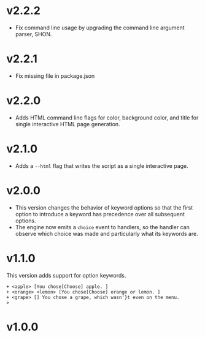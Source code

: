 
# v2.2.2

- Fix command line usage by upgrading the command line argument parser, SHON.

# v2.2.1

- Fix missing file in package.json

# v2.2.0

- Adds HTML command line flags for color, background color, and title for
  single interactive HTML page generation.

# v2.1.0

- Adds a `--html` flag that writes the script as a single interactive page.

# v2.0.0

- This version changes the behavior of keyword options so that the first option
  to introduce a keyword has precedence over all subsequent options.
- The engine now emits a `choice` event to handlers, so the handler can observe
  which choice was made and particularly what its keywords are.

# v1.1.0

This version adds support for option keywords.

```kni
+ <apple> [You chose[Choose] apple. ]
+ <orange> <lemon> [You chose[Choose] orange or lemon. ]
+ <grape> [] You chose a grape, which wasn'}t even on the menu.
>
```

# v1.0.0
